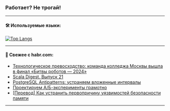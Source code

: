 ### Работает? Не трогай!

---
<!--
#### 🛠️ Technical stack:

![Java](https://img.shields.io/badge/Java-informational?logo=Oracle&style=flat&logoColor=white&color=FF4500)
![Kotlin](https://img.shields.io/badge/Kotlin-informational?logo=Kotlin&style=flat&logoColor=white&color=774D97)
![TS](https://img.shields.io/badge/TypeScript-informational?logo=typeScript&style=flat&logoColor=black&color=017acc)
![Python](https://img.shields.io/badge/Python-informational?logo=Python&style=flat&logoColor=black&color=ffdd54) <br>
![Spring](https://img.shields.io/badge/Spring-informational?logo=Spring&style=flat&logoColor=white&color=6DB33F) 
![SpringBoot](https://img.shields.io/badge/SpringBoot-informational?logo=SpringBoot&style=flat&logoColor=white&color=6DB33F)
![Nest](https://img.shields.io/badge/NestJS-informational?logo=NestJS&style=flat&logoColor=white&color=E0234E) 
![NodeJS](https://img.shields.io/badge/NodeJS-informational?logo=node.js&style=flat&logoColor=white&color=70A760)<br>
![PostgreSQL](https://img.shields.io/badge/PostgreSQL-informational?logo=PostgreSQL&style=flat&logoColor=white&color=DAA520)
![MongoDB](https://img.shields.io/badge/MongoDB-informational?logo=MongoDB&style=flat&logoColor=white&color=870000)
![Apache](https://img.shields.io/badge/Apache-informational?logo=apache&style=flat&logoColor=white&color=f74e28)

___ 
-->

#### 🛠️ Используемые языки:

[![Top Langs](https://github-readme-stats-u2qms2cxw-advtsettinggmailcoms-projects.vercel.app/api/top-langs/?username=zloylis&langs_count=10&hide_title=true&title_color=e6edf3&size_weight=0.5&count_weight=0.5&layout=compact&hide_progress=true&hide_border=true&theme=dracula)](https://github.com/zloylis)

<!---


####  :octocat:&nbsp;&nbsp; Статистика:

![GitHub stats](https://github-readme-stats-u2qms2cxw-advtsettinggmailcoms-projects.vercel.app/api?username=zloylis&show_icons=true&hide_border=true&theme=dracula&title_color=e6edf3&include_all_commits=true&count_private=true&hide_rank=false&hide_title=true&rank_icon=github)
-->
---

#### 💬 Свежее с habr.com:

<!-- BLOG-POST-LIST:START -->
- [Технологическое превосходство: команда колледжа Москвы вышла в финал «Битвы роботов — 2024»](https://habr.com/ru/articles/847176/?utm_source=habrahabr&utm_medium=rss&utm_campaign=847176)
- [Scala Digest. Выпуск 21](https://habr.com/ru/companies/tbank/articles/847174/?utm_source=habrahabr&utm_medium=rss&utm_campaign=847174)
- [PostgreSQL Antipatterns: устраняем вложенные интервалы](https://habr.com/ru/companies/tensor/articles/847128/?utm_source=habrahabr&utm_medium=rss&utm_campaign=847128)
- [Проектируем А/Б-эксперименты грамотно](https://habr.com/ru/companies/vk/articles/847088/?utm_source=habrahabr&utm_medium=rss&utm_campaign=847088)
- [[Перевод] Как устранить первопричину уязвимостей безопасности памяти](https://habr.com/ru/companies/ruvds/articles/847056/?utm_source=habrahabr&utm_medium=rss&utm_campaign=847056)
<!-- BLOG-POST-LIST:END -->

---
